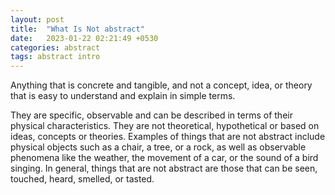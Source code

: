 ```yaml
---
layout: post
title:  "What Is Not abstract"
date:   2023-01-22 02:21:49 +0530
categories: abstract 
tags: abstract intro
---
```


Anything that is concrete and tangible, and not a concept, idea, or theory that is easy to understand and explain in simple terms.

 They are specific, observable and can be described in terms of their physical characteristics. They are not theoretical, hypothetical or based on ideas, concepts or theories. Examples of things that are not abstract include physical objects such as a chair, a tree, or a rock, as well as observable phenomena like the weather, the movement of a car, or the sound of a bird singing. In general, things that are not abstract are those that can be seen, touched, heard, smelled, or tasted.







